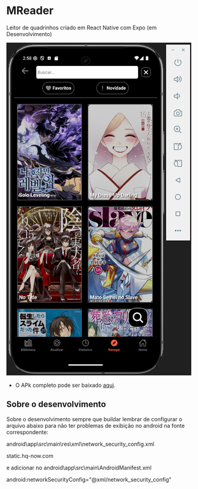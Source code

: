 # MReader
Leitor de quadrinhos criado em React Native com Expo (em Desenvolvimento)



![Organização dos Arquivos](./cover.png)



- O APk completo pode ser baixado [aqui](https://mega.nz/file/8bIBnCrJ#NJw4SEzldYCNnnv4fypK6ucGd1Lc9pWZ8I5vjeEaRfU).



## Sobre o desenvolvimento

Sobre o desenvolvimento sempre que buildar lembrar de configurar o arquivo abaixo para não ter problemas de exibição no android na fonte correspondente:

android\app\src\main\res\xml\network_security_config.xml

<?xml version="1.0" encoding="utf-8"?>
<network-security-config>
    <domain-config cleartextTrafficPermitted="true">
        <domain includeSubdomains="true">static.hq-now.com</domain>
    </domain-config>
</network-security-config>


e adicionar no android\app\src\main\AndroidManifest.xml

android:networkSecurityConfig="@xml/network_security_config"





